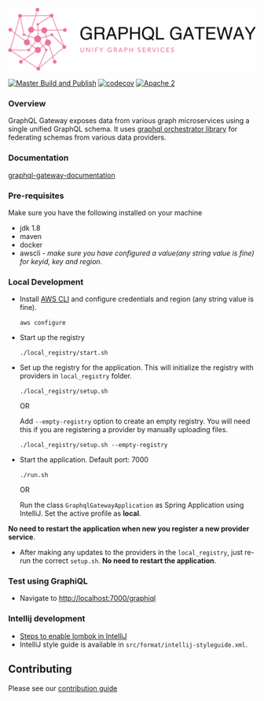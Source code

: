 <div align="center">

  ![graphql-gateway](./logo.png)

</div>

[![ Master Build and Publish](https://github.com/intuit/graphql-gateway-java/actions/workflows/master.yml/badge.svg?branch=master&event=push)](https://github.com/intuit/graphql-gateway-java/actions/workflows/master.yml)
[![codecov](https://codecov.io/gh/intuit/graphql-gateway-java/branch/master/graph/badge.svg?token=G392PV1BAI)](https://codecov.io/gh/intuit/graphql-gateway-java) 
[![Apache 2](http://img.shields.io/badge/license-Apache%202-brightgreen.svg)](http://www.apache.org/licenses/LICENSE-2.0)

### Overview

GraphQL Gateway exposes data from various graph microservices using a single unified GraphQL schema.
It uses [graphql orchestrator library](https://github.com/intuit/graphql-orchestrator-java) for federating schemas from 
various data providers.  

### Documentation
[graphql-gateway-documentation](https://intuit.github.io/graphql-orchestrator-java/) <br/>


### Pre-requisites

Make sure you have the following installed on your machine

* jdk 1.8
* maven
* docker
* awscli - _make sure you have configured a value(any string value is fine) for keyid, key and region._

### Local Development

* Install [AWS CLI](https://docs.aws.amazon.com/cli/latest/userguide/install-cliv2-mac.html#cliv2-mac-install-cmd) 
and configure credentials and region (any string value is fine).
    ```
    aws configure
    ```
    
* Start up the registry
    ```
    ./local_registry/start.sh
    ```
  
* Set up the registry for the application. This will initialize the registry with providers in `local_registry` folder.
    ```
    ./local_registry/setup.sh
    ```
    OR
     
    Add `--empty-registry` option to create an empty registry. You will need this if you are registering a provider by 
    manually uploading files. 
    ```
    ./local_registry/setup.sh --empty-registry
    ```
    
* Start the application. Default port: 7000

    ```
    ./run.sh
    ```
    OR 
   
    Run the class `GraphqlGatewayApplication` as Spring Application using IntelliJ. Set the active profile as **local**.
    
**No need to restart the application when new you register a new provider service**.

* After making any updates to the providers in the `local_registry`, just re-run the correct `setup.sh`. 
**No need to restart the application**.
  
  
### Test using GraphiQL

* Navigate to [http://localhost:7000/graphiql](http://localhost:7000/graphiql) 

### Intellij development

* [Steps to enable lombok in IntelliJ](https://www.baeldung.com/lombok-ide)
* IntelliJ style guide is available in `src/format/intellij-styleguide.xml`. 

## Contributing

Please see our [contribution guide](.github/CONTRIBUTING.md)
